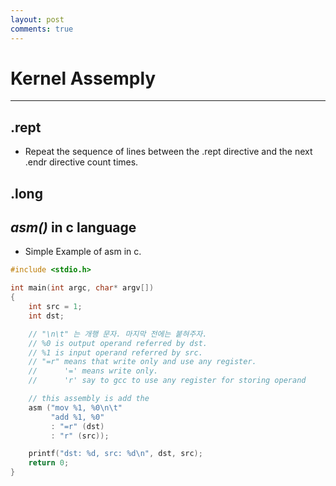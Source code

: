 ```yaml
---
layout: post
comments: true
---
```


# Kernel Assemply

---

## .rept

* Repeat the sequence of lines between the .rept directive and the next .endr directive count times.


## .long 


## _asm()_ in c language

* Simple Example of asm in c.

```c
#include <stdio.h>

int main(int argc, char* argv[])
{
    int src = 1;
    int dst;

    // "\n\t" 는 개행 문자. 마지막 전에는 붙혀주자.
    // %0 is output operand referred by dst.
    // %1 is input operand referred by src.
    // "=r" means that write only and use any register.
    //      '=' means write only.
    //      'r' say to gcc to use any register for storing operand

    // this assembly is add the
    asm ("mov %1, %0\n\t"
         "add %1, %0"
         : "=r" (dst)
         : "r" (src));

    printf("dst: %d, src: %d\n", dst, src);
    return 0;
}
```
